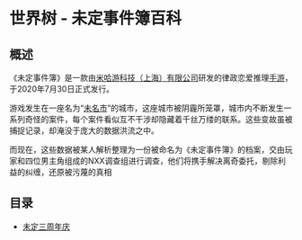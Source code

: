 # 世界树 - 未定事件簿百科

## 概述

《未定事件簿》是一款由[米哈游科技（上海）有限公司](https://baike.baidu.com/item/米哈游科技（上海）有限公司/20526858)研发的律政恋爱推理[手游](https://baike.baidu.com/item/手游/7386749)，于2020年7月30日正式发行。

游戏发生在一座名为“[未名市](https://baike.baidu.com/item/未名市/55719984)”的城市，这座城市被阴霾所笼罩，城市内不断发生一系列奇怪的案件，每个案件看似互不干涉却隐藏着千丝万缕的联系。这些变故虽被捕捉记录，却淹没于庞大的数据洪流之中。

而现在，这些数据被某人解析整理为一份被命名为《未定事件簿》的档案，交由玩家和四位男主角组成的NXX调查组进行调查，他们将携手解决离奇委托，剔除利益的纠缠，还原被污蔑的真相

## 目录
+ [未定三周年庆](./未定三周年庆.md)
